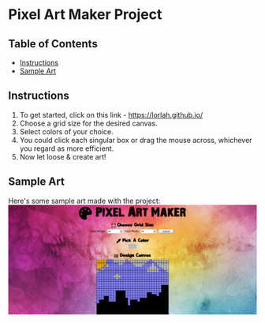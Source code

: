 # Pixel Art Maker Project

## Table of Contents

* [Instructions](#instructions)
* [Sample Art](#Sample-Art)

## Instructions

1. To get started, click on this link - https://lorlah.github.io/
2. Choose a grid size for the desired canvas.
3. Select colors of your choice.
4. You could click each singular box or drag the mouse across, whichever you regard as more efficient.
5. Now let loose & create art!

## <a name="Sample-Art"></a>Sample Art
Here's some sample art made with the project: <br/>
![Project Sample](./Sample.png)